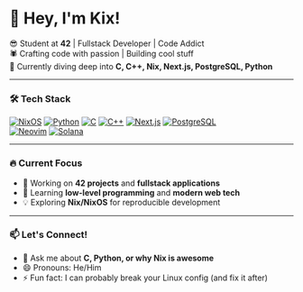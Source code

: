 # 👋 Hey, I'm Kix!

😎 Student at **42** | Fullstack Developer | Code Addict  
🕷 Crafting code with passion | Building cool stuff  
🤯 Currently diving deep into **C, C++, Nix, Next.js, PostgreSQL, Python**  

---

### 🛠️ Tech Stack

[![NixOS](https://img.shields.io/badge/NixOS-5277C3?logo=nixos&logoColor=fff)](#) 
[![Python](https://img.shields.io/badge/Python-3776AB?logo=python&logoColor=fff)](#) 
[![C](https://img.shields.io/badge/C-00599C?logo=c&logoColor=white)](#) 
[![C++](https://img.shields.io/badge/C++-%2300599C.svg?logo=c%2B%2B&logoColor=white)](#) 
[![Next.js](https://img.shields.io/badge/Next.js-black?logo=next.js&logoColor=white)](#) 
[![PostgreSQL](https://img.shields.io/badge/PostgreSQL-4169E1?logo=postgresql&logoColor=white)](#)  
[![Neovim](https://img.shields.io/badge/Neovim-57A143?logo=neovim&logoColor=fff)](#) 
[![Solana](https://img.shields.io/badge/Solana-9945FF?logo=solana&logoColor=fff)](#)

---

### 🔥 Current Focus
- 🔭 Working on **42 projects** and **fullstack applications**  
- 🌱 Learning **low-level programming** and **modern web tech**  
- 💡 Exploring **Nix/NixOS** for reproducible development  

---

### 📫 Let's Connect!
- 💬 Ask me about **C, Python, or why Nix is awesome**  
- 😄 Pronouns: He/Him  
- ⚡ Fun fact: I can probably break your Linux config (and fix it after)  
